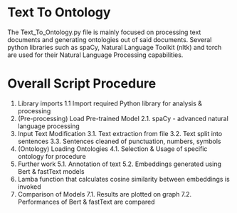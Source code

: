 # Text To Ontology
The Text_To_Ontology.py file is mainly focused on processing text documents and generating ontologies out of said documents. Several python libraries such as spaCy, Natural Language Toolkit (nltk) and torch are used for their Natural Language Processing capabilities.

# Overall Script Procedure
1. Library imports
1.1 Import required Python library for analysis & processing
2. (Pre-processing) Load Pre-trained Model
2.1. spaCy - advanced natural language processing
3. Input Text Modification
3.1. Text extraction from file
3.2. Text split into sentences
3.3. Sentences cleaned of punctuation, numbers, symbols
4. (Ontology) Loading Ontologies
4.1. Selection & Usage of specific ontology for procedure
5. Further work
5.1. Annotation of text
5.2. Embeddings generated using Bert & fastText models
6. Lamba function that calculates cosine similarity between embeddings is invoked
7. Comparison of Models
7.1. Results are plotted on graph
7.2. Performances of Bert & fastText are compared